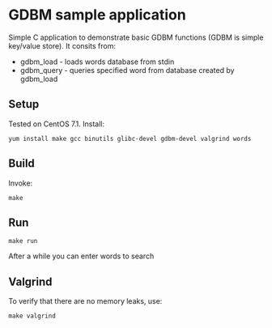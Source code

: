 GDBM sample application
=======================

Simple C application to demonstrate basic GDBM functions (GDBM is simple key/value store). It consits from:
* gdbm_load - loads words database from stdin
* gdbm_query - queries specified word from database created by gdbm_load

Setup
-----
Tested on CentOS 7.1. Install:

	yum install make gcc binutils glibc-devel gdbm-devel valgrind words

Build
-----
Invoke:

	make

Run
---

	make run

After a while you can enter words to search

Valgrind
--------
To verify that there are no memory leaks, use:

	make valgrind



